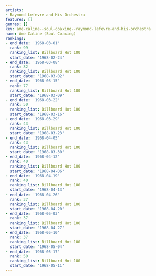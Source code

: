 ```yaml
---
artists:
- Raymond Lefevre and His Orchestra
features: []
genres: []
key: ame-caline--soul-coaxing--raymond-lefevre-and-his-orchestra
name: Ame Caline (Soul Coaxing)
rankings:
- end_date: '1968-03-01'
  rank: 99
  ranking_list: Billboard Hot 100
  start_date: '1968-02-24'
- end_date: '1968-03-08'
  rank: 82
  ranking_list: Billboard Hot 100
  start_date: '1968-03-02'
- end_date: '1968-03-15'
  rank: 77
  ranking_list: Billboard Hot 100
  start_date: '1968-03-09'
- end_date: '1968-03-22'
  rank: 50
  ranking_list: Billboard Hot 100
  start_date: '1968-03-16'
- end_date: '1968-03-29'
  rank: 43
  ranking_list: Billboard Hot 100
  start_date: '1968-03-23'
- end_date: '1968-04-05'
  rank: 43
  ranking_list: Billboard Hot 100
  start_date: '1968-03-30'
- end_date: '1968-04-12'
  rank: 40
  ranking_list: Billboard Hot 100
  start_date: '1968-04-06'
- end_date: '1968-04-19'
  rank: 40
  ranking_list: Billboard Hot 100
  start_date: '1968-04-13'
- end_date: '1968-04-26'
  rank: 37
  ranking_list: Billboard Hot 100
  start_date: '1968-04-20'
- end_date: '1968-05-03'
  rank: 37
  ranking_list: Billboard Hot 100
  start_date: '1968-04-27'
- end_date: '1968-05-10'
  rank: 37
  ranking_list: Billboard Hot 100
  start_date: '1968-05-04'
- end_date: '1968-05-17'
  rank: 50
  ranking_list: Billboard Hot 100
  start_date: '1968-05-11'
---
```


